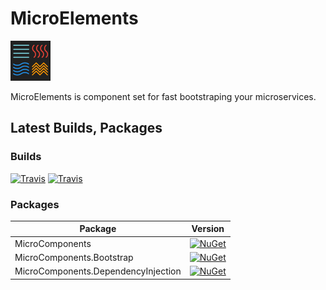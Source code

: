 ﻿# MicroElements

![logo](image/logo.png "MicroElements Logo")

MicroElements is component set for fast bootstraping your microservices.

## Latest Builds, Packages

### Builds
[![Travis](https://img.shields.io/travis/micro-elements/MicroElements/master.svg?label=travis%20build%20master)](https://travis-ci.org/micro-elements/MicroElements)
[![Travis](https://img.shields.io/travis/micro-elements/MicroElements/dev.svg?label=travis%20build%20dev)](https://travis-ci.org/micro-elements/MicroElements)


### Packages
|Package|Version|
|--|--|
|MicroComponents|[![NuGet](https://img.shields.io/nuget/v/MicroComponents.svg)](https://www.nuget.org/packages/MicroElements)|
|MicroComponents.Bootstrap|[![NuGet](https://img.shields.io/nuget/v/MicroComponents.Bootstrap.svg)](https://www.nuget.org/packages/MicroElements)|
|MicroComponents.DependencyInjection|[![NuGet](https://img.shields.io/nuget/v/MicroComponents.BooDependencyInjectiontstrap.svg)](https://www.nuget.org/packages/MicroElements)|
